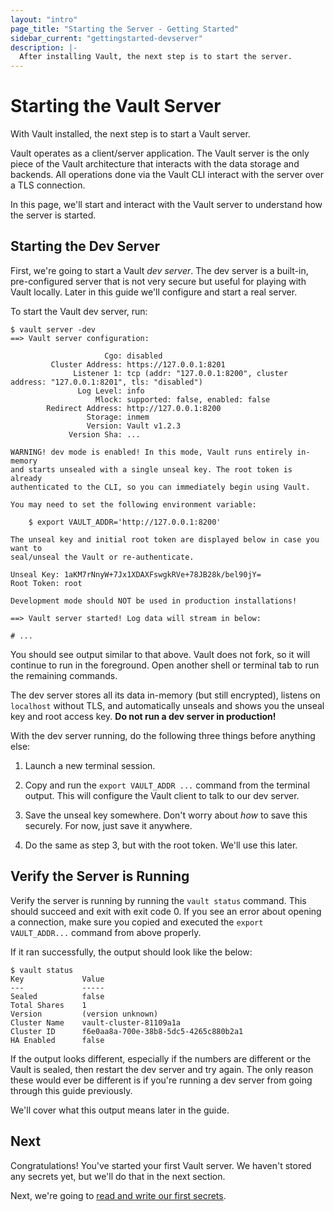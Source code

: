 ```yaml
---
layout: "intro"
page_title: "Starting the Server - Getting Started"
sidebar_current: "gettingstarted-devserver"
description: |-
  After installing Vault, the next step is to start the server.
---
```


# Starting the Vault Server

With Vault installed, the next step is to start a Vault server.

Vault operates as a client/server application. The Vault server is the only
piece of the Vault architecture that interacts with the data storage and
backends. All operations done via the Vault CLI interact with the server over a
TLS connection.

In this page, we'll start and interact with the Vault server to understand how
the server is started.

## Starting the Dev Server

First, we're going to start a Vault _dev server_. The dev server is a built-in,
pre-configured server that is not very secure but useful for playing with Vault
locally. Later in this guide we'll configure and start a real server.

To start the Vault dev server, run:

```text
$ vault server -dev
==> Vault server configuration:

                     Cgo: disabled
         Cluster Address: https://127.0.0.1:8201
              Listener 1: tcp (addr: "127.0.0.1:8200", cluster address: "127.0.0.1:8201", tls: "disabled")
               Log Level: info
                   Mlock: supported: false, enabled: false
        Redirect Address: http://127.0.0.1:8200
                 Storage: inmem
                 Version: Vault v1.2.3
             Version Sha: ...

WARNING! dev mode is enabled! In this mode, Vault runs entirely in-memory
and starts unsealed with a single unseal key. The root token is already
authenticated to the CLI, so you can immediately begin using Vault.

You may need to set the following environment variable:

    $ export VAULT_ADDR='http://127.0.0.1:8200'

The unseal key and initial root token are displayed below in case you want to
seal/unseal the Vault or re-authenticate.

Unseal Key: 1aKM7rNnyW+7Jx1XDAXFswgkRVe+78JB28k/bel90jY=
Root Token: root

Development mode should NOT be used in production installations!

==> Vault server started! Log data will stream in below:

# ...
```

You should see output similar to that above. Vault does not fork, so it will
continue to run in the foreground. Open another shell or terminal tab to run the
remaining commands.

The dev server stores all its data in-memory (but still encrypted), listens on
`localhost` without TLS, and automatically unseals and shows you the unseal key
and root access key. **Do not run a dev server in production!**

With the dev server running, do the following three things before anything else:

  1. Launch a new terminal session.

  2. Copy and run the `export VAULT_ADDR ...` command from the terminal
     output. This will configure the Vault client to talk to our dev server.

  3. Save the unseal key somewhere. Don't worry about _how_ to save this
     securely. For now, just save it anywhere.

  4. Do the same as step 3, but with the root token. We'll use this later.

## Verify the Server is Running

Verify the server is running by running the `vault status` command. This should
succeed and exit with exit code 0. If you see an error about opening
a connection, make sure you copied and executed the `export VAULT_ADDR...`
command from above properly.

If it ran successfully, the output should look like the below:

```text
$ vault status
Key             Value
---             -----
Sealed          false
Total Shares    1
Version         (version unknown)
Cluster Name    vault-cluster-81109a1a
Cluster ID      f6e0aa8a-700e-38b8-5dc5-4265c880b2a1
HA Enabled      false
```

If the output looks different, especially if the numbers are different or the
Vault is sealed, then restart the dev server and try again. The only reason
these would ever be different is if you're running a dev server from going
through this guide previously.

We'll cover what this output means later in the guide.

## Next

Congratulations! You've started your first Vault server. We haven't stored
any secrets yet, but we'll do that in the next section.

Next, we're going to
[read and write our first secrets](/intro/getting-started/first-secret.html).
